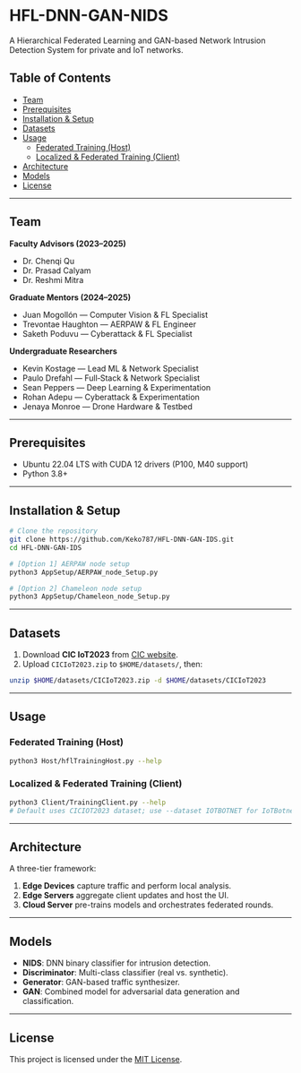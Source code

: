 # HFL-DNN-GAN-NIDS

A Hierarchical Federated Learning and GAN-based Network Intrusion Detection System for private and IoT networks.

## Table of Contents

- [Team](#team)
- [Prerequisites](#prerequisites)
- [Installation & Setup](#installation--setup)
- [Datasets](#datasets)
- [Usage](#usage)
  - [Federated Training (Host)](#federated-training-host)
  - [Localized & Federated Training (Client)](#localized--federated-training-client)
- [Architecture](#architecture)
- [Models](#models)
- [License](#license)

---

## Team

**Faculty Advisors (2023–2025)**

- Dr. Chenqi Qu
- Dr. Prasad Calyam
- Dr. Reshmi Mitra

**Graduate Mentors (2024–2025)**

- Juan Mogollón — Computer Vision & FL Specialist
- Trevontae Haughton — AERPAW & FL Engineer
- Saketh Poduvu — Cyberattack & FL Specialist

**Undergraduate Researchers**

- Kevin Kostage — Lead ML & Network Specialist
- Paulo Drefahl — Full‑Stack & Network Specialist
- Sean Peppers — Deep Learning & Experimentation
- Rohan Adepu — Cyberattack & Experimentation
- Jenaya Monroe — Drone Hardware & Testbed

---

## Prerequisites

- Ubuntu 22.04 LTS with CUDA 12 drivers (P100, M40 support)
- Python 3.8+

---

## Installation & Setup

```bash
# Clone the repository
git clone https://github.com/Keko787/HFL-DNN-GAN-IDS.git
cd HFL-DNN-GAN-IDS

# [Option 1] AERPAW node setup
python3 AppSetup/AERPAW_node_Setup.py

# [Option 2] Chameleon node setup
python3 AppSetup/Chameleon_node_Setup.py

```

---

## Datasets

1. Download **CIC IoT2023** from [CIC website](https://www.unb.ca/cic/datasets/iotdataset-2023.html).
2. Upload `CICIoT2023.zip` to `$HOME/datasets/`, then:

```bash
unzip $HOME/datasets/CICIoT2023.zip -d $HOME/datasets/CICIoT2023
```

---

## Usage

### Federated Training (Host)

```bash
python3 Host/hflTrainingHost.py --help
```

### Localized & Federated Training (Client)

```bash
python3 Client/TrainingClient.py --help
# Default uses CICIOT2023 dataset; use --dataset IOTBOTNET for IoTBotnet.
```



---

## Architecture



A three-tier framework:

1. **Edge Devices** capture traffic and perform local analysis.
2. **Edge Servers** aggregate client updates and host the UI.
3. **Cloud Server** pre-trains models and orchestrates federated rounds.

---

## Models

- **NIDS**: DNN binary classifier for intrusion detection.
- **Discriminator**: Multi-class classifier (real vs. synthetic).
- **Generator**: GAN-based traffic synthesizer.
- **GAN**: Combined model for adversarial data generation and classification.

---

## License

This project is licensed under the [MIT License](LICENSE).

